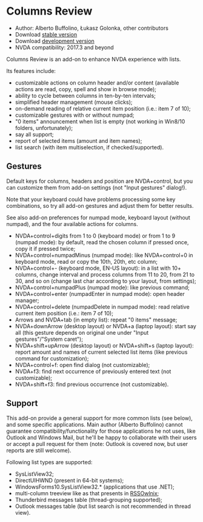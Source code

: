 # Columns Review

* Author: Alberto Buffolino, Łukasz Golonka, other contributors
* Download [stable version][stable]
* Download [development version][dev]
* NVDA compatibility: 2017.3 and beyond

Columns Review is an add-on to enhance NVDA experience with lists.

Its features include:

* customizable actions on column header and/or content (available actions are read, copy, spell and show in browse mode);
* ability to cycle between columns in ten-by-ten intervals;
* simplified header management (mouse clicks);
* on-demand reading of relative current item position (i.e.: item 7 of 10);
* customizable gestures with or without numpad;
* "0 items" announcement when list is empty (not working in Win8/10 folders, unfortunately);
* say all support;
* report of selected items (amount and item names);
* list search (with item multiselection, if checked/supported).

## Gestures

Default keys for columns, headers and position are NVDA+control, but you can customize them from add-on settings (not "Input gestures" dialog!).

Note that your keyboard could have problems processing some key combinations, so try all add-on gestures and adjust them for better results.

See also add-on preferences for numpad mode, keyboard layout (without numpad), and the four available actions for columns.

* NVDA+control+digits from 1 to 0 (keyboard mode) or from 1 to 9 (numpad mode): by default, read the chosen column if pressed once, copy it if pressed twice;
* NVDA+control+numpadMinus (numpad mode): like NVDA+control+0 in keyboard mode, read or copy the 10th, 20th, etc column;
* NVDA+control+- (keyboard mode, EN-US layout): in a list with 10+ columns, change interval and process columns from 11 to 20, from 21 to 30, and so on (change last char according to your layout, from settings);
* NVDA+control+numpadPlus (numpad mode): like previous command;
* NVDA+control+enter (numpadEnter in numpad mode): open header manager;
* NVDA+control+delete (numpadDelete in numpad mode): read relative current item position (i.e.: item 7 of 10);
* Arrows and NVDA+tab (in empty list): repeat "0 items" message;
* NVDA+downArrow (desktop layout) or NVDA+a (laptop layout): start say all (this gesture depends on original one under "Input gestures"/"System caret");
* NVDA+shift+upArrow (desktop layout) or NVDA+shift+s (laptop layout): report amount and names of current selected list items (like previous command for customization);
* NVDA+control+f: open find dialog (not customizable);
* NVDA+f3: find next occurrence of previously entered text (not customizable);
* NVDA+shift+f3: find previous occurrence (not customizable).

## Support

This add-on provide a general support for more common lists (see below), and some specific applications. Main author (Alberto Buffolino) cannot guarantee compatibility/functionality for those applications he not uses, like Outlook and Windows Mail, but he'll be happy to collaborate with their users or accept a pull request for them (note: Outlook is covered now, but user reports are still welcome).

Following list types are supported:

* SysListView32;
* DirectUIHWND (present in 64-bit systems);
* WindowsForms10.SysListView32.* (applications that use .NET);
* multi-column treeview like as that presents in [RSSOwlnix][rss];
* Thunderbird messages table (thread-grouping supported);
* Outlook messages table (but list search is not recommended in thread view).

[rss]: https://github.com/ABuffEr/rssowlnixSupport

[stable]: https://addons.nvda-project.org/files/get.php?file=cr

[dev]: https://addons.nvda-project.org/files/get.php?file=cr-dev
